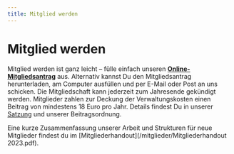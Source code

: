 ```yaml
---
title: Mitglied werden
---
```


# Mitglied werden

Mitglied werden ist ganz leicht – fülle einfach unseren [**Online-Mitgliedsantrag**](https://civicrm.studieren-ohne-grenzen.org/civicrm/contribute/transact?id=1) aus. Alternativ kannst Du den Mitgliedsantrag herunterladen, am Computer ausfüllen und per E-Mail oder Post an uns schicken. Die Mitgliedschaft kann jederzeit zum Jahresende gekündigt werden. Mitglieder zahlen zur Deckung der Verwaltungskosten einen Beitrag von mindestens 18 Euro pro Jahr. Details findest Du in unserer [Satzung](/legal/Satzung_2024.pdf) und unserer Beitragsordnung.

Eine kurze Zusammenfassung unserer Arbeit und Strukturen für neue Mitglieder findest du im   [Mitgliederhandout](/mitglieder/Mitgliederhandout 2023.pdf). 
